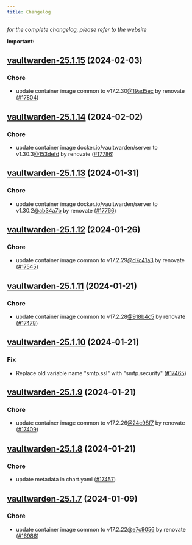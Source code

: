 ```yaml
---
title: Changelog
---
```



*for the complete changelog, please refer to the website*

**Important:**









## [vaultwarden-25.1.15](https://github.com/truecharts/charts/compare/vaultwarden-25.1.14...vaultwarden-25.1.15) (2024-02-03)

### Chore



- update container image common to v17.2.30[@19ad5ec](https://github.com/19ad5ec) by renovate ([#17804](https://github.com/truecharts/charts/issues/17804))


## [vaultwarden-25.1.14](https://github.com/truecharts/charts/compare/vaultwarden-25.1.13...vaultwarden-25.1.14) (2024-02-02)

### Chore



- update container image docker.io/vaultwarden/server to v1.30.3[@153defd](https://github.com/153defd) by renovate ([#17786](https://github.com/truecharts/charts/issues/17786))


## [vaultwarden-25.1.13](https://github.com/truecharts/charts/compare/vaultwarden-25.1.12...vaultwarden-25.1.13) (2024-01-31)

### Chore



- update container image docker.io/vaultwarden/server to v1.30.2[@ab34a7b](https://github.com/ab34a7b) by renovate ([#17766](https://github.com/truecharts/charts/issues/17766))


## [vaultwarden-25.1.12](https://github.com/truecharts/charts/compare/vaultwarden-25.1.11...vaultwarden-25.1.12) (2024-01-26)

### Chore



- update container image common to v17.2.29[@d7c41a3](https://github.com/d7c41a3) by renovate ([#17545](https://github.com/truecharts/charts/issues/17545))


## [vaultwarden-25.1.11](https://github.com/truecharts/charts/compare/vaultwarden-25.1.10...vaultwarden-25.1.11) (2024-01-21)

### Chore



- update container image common to v17.2.28[@918b4c5](https://github.com/918b4c5) by renovate ([#17478](https://github.com/truecharts/charts/issues/17478))


## [vaultwarden-25.1.10](https://github.com/truecharts/charts/compare/vaultwarden-25.1.9...vaultwarden-25.1.10) (2024-01-21)

### Fix



- Replace old variable name "smtp.ssl" with "smtp.security" ([#17465](https://github.com/truecharts/charts/issues/17465))


## [vaultwarden-25.1.9](https://github.com/truecharts/charts/compare/vaultwarden-25.1.8...vaultwarden-25.1.9) (2024-01-21)

### Chore



- update container image common to v17.2.26[@24c98f7](https://github.com/24c98f7) by renovate ([#17409](https://github.com/truecharts/charts/issues/17409))


## [vaultwarden-25.1.8](https://github.com/truecharts/charts/compare/vaultwarden-25.1.7...vaultwarden-25.1.8) (2024-01-21)

### Chore



- update metadata in chart.yaml ([#17457](https://github.com/truecharts/charts/issues/17457))




## [vaultwarden-25.1.7](https://github.com/truecharts/charts/compare/vaultwarden-25.1.6...vaultwarden-25.1.7) (2024-01-09)

### Chore



- update container image common to v17.2.22[@e7c9056](https://github.com/e7c9056) by renovate ([#16986](https://github.com/truecharts/charts/issues/16986))

